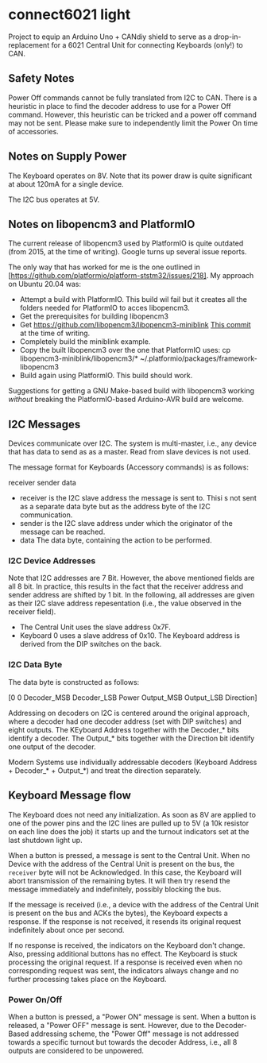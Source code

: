 # connect6021 light

Project to equip an Arduino Uno + CANdiy shield to serve as a drop-in-replacement for a 6021
Central Unit for connecting Keyboards (only!) to CAN.

## Safety Notes

Power Off commands cannot be fully translated from I2C to CAN. There is a heuristic in place to
find the decoder address to use for a Power Off command. However, this heuristic can be tricked
and a power off command may not be sent. Please make sure to independently limit the Power On time
of accessories.

## Notes on Supply Power

The Keyboard operates on 8V. Note that its power draw is quite significant at about 120mA for a
single device.

The I2C bus operates at 5V.

## Notes on libopencm3 and PlatformIO

The current release of libopencm3 used by PlatformIO is quite outdated (from 2015, at the time of writing). Google turns up several issue reports.

The only way that has worked for me is the one outlined in [https://github.com/platformio/platform-ststm32/issues/218]. My approach on Ubuntu 20.04 was:
* Attempt a build with PlatformIO. This build wil fail but it creates all the folders needed for PlatformIO to acces libopencm3.
* Get the prerequisites for building libopencm3
* Get https://github.com/libopencm3/libopencm3-miniblink [This commit](https://github.com/libopencm3/libopencm3-miniblink/commit/2893202586a3841311c25e75329c4b549e15fba1)
 at the time of writing.
* Completely build the miniblink example.
* Copy the built libopencm3 over the one that PlatformIO uses: cp libopencm3-miniblink/libopencm3/* ~/.platformio/packages/framework-libopencm3
* Build again using PlatformIO. This build should work.

Suggestions for getting a GNU Make-based build with libopencm3 working *without* breaking the PlatformIO-based Arduino-AVR build are welcome.

## I2C Messages

Devices communicate over I2C. The system is multi-master, i.e., any device that has data to send
as as a master. Read from slave devices is not used.

The message format for Keyboards (Accessory commands) is as follows:

receiver sender data

* receiver is the I2C slave address the message is sent to. Thisi s not sent as a separate data
  byte but as the address byte of the I2C communication.
* sender is the I2C slave address under which the originator of the message can be reached.
* data The data byte, containing the action to be performed.

### I2C Device Addresses

Note that I2C addresses are 7 Bit. However, the above mentioned fields are all 8 bit. In practice,
this results in the fact that the receiver address and sender address are shifted by 1 bit. In the
following, all addresses are given as their I2C slave address repesentation (i.e., the value
observed in the receiver field).

* The Central Unit uses the slave address 0x7F.
* Keyboard 0 uses a slave address of 0x10. The Keyboard address is derived from the DIP switches on
  the back.

### I2C Data Byte

The data byte is constructed as follows:

[0 0 Decoder_MSB Decoder_LSB Power Output_MSB Output_LSB Direction]

Addressing on decoders on I2C is centered around the original approach, where a decoder had one
decoder address (set with DIP switches) and eight outputs. The KEyboard Address together with
the Decoder_* bits identify a decoder. The Output_* bits together with the Direction bit identify
one output of the decoder.

Modern Systems use individually addressable decoders (Keyboard Address + Decoder_* + Output_*) and
treat the direction separately.

## Keyboard Message flow

The Keyboard does not need any initialization. As soon as 8V are applied to one of the power pins
and the I2C lines are pulled up to 5V (a 10k resistor on each line does the job) it starts up and
the turnout indicators set at the last shutdown light up.
 
When a button is pressed, a message is sent to the Central Unit. When no Device with the address
of the Central Unit is present on the bus, the `receiver` byte will not be Acknowledged. In this
case, the Keyboard will abort transmission of the remaining bytes. It will then try resend the
message immediately and indefinitely, possibly blocking the bus.

If the message is received (i.e., a device with the address of the Central Unit is present on the
bus and ACKs the bytes), the Keyboard expects a response. If the response is not received, it
resends its original request indefinitely about once per second.

If no response is received, the indicators on the Keyboard don't change. Also, pressing additional
buttons has no effect. The Keyboard is stuck processing the original request. If a response is
received even when no corresponding request was sent, the indicators always change and no further
processing takes place on the Keyboard.

### Power On/Off

When a button is pressed, a "Power ON" message is sent. When a button is released, a "Power OFF"
message is sent. However, due to the Decoder-Based addressing scheme, the "Power Off" message is
not addressed towards a specific turnout but towards the decoder Address, i.e., all 8 outputs are
considered to be unpowered.